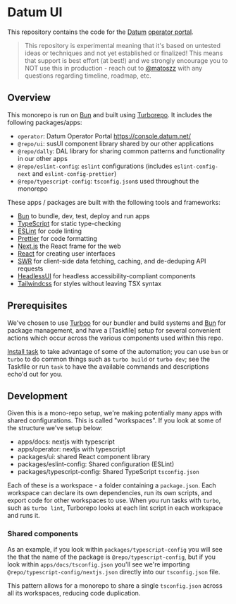 # Datum UI

This repository contains the code for the [Datum](https://docs.datum.net) [operator portal](https://console.datum.net). 

> This repository is experimental meaning that it's based on untested ideas or techniques and not yet established or finalized!
> This means that support is best effort (at best!) and we strongly encourage you to NOT use this in production - reach out to [@matoszz](https://github.com/matoszz) with any questions regarding timeline, roadmap, etc.

## Overview

This monorepo is run on [Bun](https://bun.sh/) and built using [Turborepo](https://turbo.build/repo/). It includes the following packages/apps:

- `operator`: Datum Operator Portal https://console.datum.net/
- `@repo/ui`: susUI component library shared by our other applications
- `@repo/dally`: DAL library for sharing common patterns and functionality in our other apps
- `@repo/eslint-config`: `eslint` configurations (includes `eslint-config-next` and `eslint-config-prettier`)
- `@repo/typescript-config`: `tsconfig.json`s used throughout the monorepo

These apps / packages are built with the following tools and frameworks:

- [Bun](https://bun.sh/) to bundle, dev, test, deploy and run apps
- [TypeScript](https://www.typescriptlang.org/) for static type-checking
- [ESLint](https://eslint.org/) for code linting
- [Prettier](https://prettier.io) for code formatting
- [Next.js](https://nextjs.org/) the React frame for the web
- [React](https://react.dev/) for creating user interfaces
- [SWR](https://swr.vercel.app/) for client-side data fetching, caching, and de-deduping API requests
- [HeadlessUI](https://headlessui.com/) for headless accessibility-compliant components
- [Tailwindcss](https://tailwindcss.com/) for styles without leaving TSX syntax

## Prerequisites

We've chosen to use [Turboo](https://turbo.build/) for our bundler and build systems and [Bun](https://bun.sh/) for package management, and have a [Taskfile] setup for several convenient actions which occur across the various components used within this repo.

[Install task](https://taskfile.dev/installation/) to take advantage of some of the automation; you can use `bun` or `turbo` to do common things such as `turbo build` or `turbo dev`; see the Taskfile or run `task` to have the available commands and descriptions echo'd out for you. 

## Development

Given this is a mono-repo setup, we're making potentially many apps with shared configurations. This is called "workspaces". If you look at some of the structure we've setup below:

- apps/docs: nextjs with typescript
- apps/operator: nextjs with typescript
- packages/ui: shared React component library
- packages/eslint-config: Shared configuration (ESLint)
- packages/typescript-config: Shared TypeScript `tsconfig.json`

Each of these is a workspace - a folder containing a `package.json`. Each workspace can declare its own dependencies, run its own scripts, and export code for other workspaces to use. When you run tasks with `turbo`, such as `turbo lint`, Turborepo looks at each lint script in each workspace and runs it.

### Shared components

As an example, if you look within `packages/typescript-config` you will see the that the name of the package is `@repo/typescript-config`, but if you look within `apps/docs/tsconfig.json` you'll see we're importing `@repo/typescript-config/nextjs.json` directly into our `tsconfig.json` file.

This pattern allows for a monorepo to share a single `tsconfig.json` across all its workspaces, reducing code duplication.
